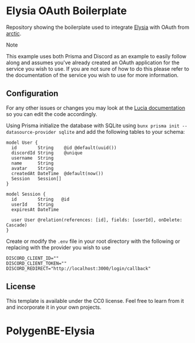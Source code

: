 # Elysia OAuth Boilerplate

Repository showing the boilerplate used to integrate [Elysia](https://elysiajs.com/) with OAuth from [arctic](https://arcticjs.dev/).

> [!NOTE]
> This example uses both Prisma and Discord as an example to easily follow along and assumes you've already created an OAuth application for the service you wish to use. If you are not sure of how to do this please refer to the documentation of the service you wish to use for more information.

## Configuration

For any other issues or changes you may look at the [Lucia documentation](https://lucia-auth.com/) so you can edit the code accordingly.

Using Prisma initialize the database with SQLite using `bunx prisma init --datasource-provider sqlite` and add the following tables to your schema:

```prisma
model User {
  id        String    @id @default(uuid())
  discordId String    @unique
  username  String
  name      String
  avatar    String
  createdAt DateTime  @default(now())
  Session   Session[]
}

model Session {
  id        String   @id
  userId    String
  expiresAt DateTime

  user User @relation(references: [id], fields: [userId], onDelete: Cascade)
}
```

Create or modify the `.env` file in your root directory with the following or replacing with the provider you wish to use

```.env
DISCORD_CLIENT_ID=""
DISCORD_CLIENT_TOKEN=""
DISCORD_REDIRECT="http://localhost:3000/login/callback"
```

## License

This template is available under the CC0 license. Feel free to learn from it and incorporate it in your own projects.
# PolygenBE-Elysia
